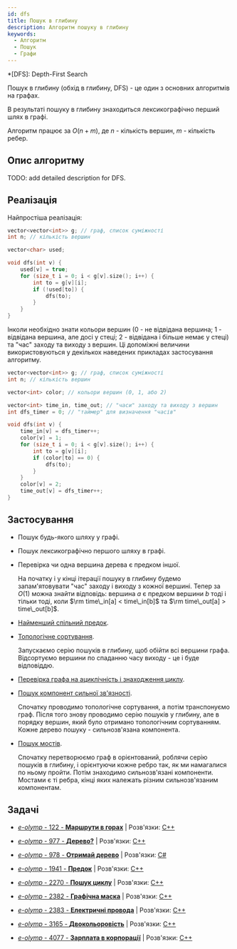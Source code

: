```yaml
---
id: dfs
title: Пошук в глибину
description: Алгоритм пошуку в глибину
keywords:
  - Алгоритм
  - Пошук
  - Графи
---
```


*[DFS]: Depth-First Search

Пошук в глибину (обхід в глибину, DFS) - це один з основних алгоритмів на графах.

В результаті пошуку в глибину знаходиться лексикографічно перший шлях в графі.

Алгоритм працює за $O(n+m)$, де $n$ - кількість вершин, $m$ - кількість ребер.

## Опис алгоритму

TODO: add detailed description for DFS.

## Реалізація

Найпростіша реалізація:

<!--- dfs -->
``` cpp
vector<vector<int>> g; // граф, список суміжності
int n; // кількість вершин

vector<char> used;

void dfs(int v) {
    used[v] = true;
    for (size_t i = 0; i < g[v].size(); i++) {
        int to = g[v][i];
        if (!used[to]) {
            dfs(to);
        }
    }
}
```

Інколи необхідно знати кольори вершин (0 - не відвідана вершина; 1 - відвідана вершина, але досі у стеці; 2 - відвідана і більше немає у стеці) та "час" заходу та виходу з вершин. Ці допоміжні величини використовуються у декількох наведених прикладах застосування алгоритму.

<!--- dfs_detailed -->
``` cpp
vector<vector<int>> g; // граф, список суміжності
int n; // кількість вершин

vector<int> color; // кольори вершин (0, 1, або 2)

vector<int> time_in, time_out; // "часи" заходу та виходу з вершин
int dfs_timer = 0; // "таймер" для визначення "часів"

void dfs(int v) {
    time_in[v] = dfs_timer++;
    color[v] = 1;
    for (size_t i = 0; i < g[v].size(); i++) {
        int to = g[v][i];
        if (color[to] == 0) {
            dfs(to);
        }
    }
    color[v] = 2;
    time_out[v] = dfs_timer++;
}
```

## Застосування

* Пошук будь-якого шляху у графі.

* Пошук лексикографічно першого шляху в графі.

* Перевірка чи одна вершина дерева є предком іншої.

    На початку і у кінці ітерації пошуку в глибину будемо запам'ятовувати "час" заходу і виходу з кожної вершині. Тепер за $O(1)$ можна знайти відповідь: вершина $a$ є предком вершини $b$ тоді і тільки тоді, коли $\rm time\_in[a] < time\_in[b]$ та $\rm time\_out[a] > time\_out[b]$.

* [Найменший спільний предок](../graphs/lca).

* [Топологічне сортування](../graphs/topological_sort).

    Запускаємо серію пошуків в глибину, щоб обійти всі вершини графа. Відсортуємо вершини по спаданню часу виходу - це і буде відповіддю.

* [Перевірка графа на ациклічність і знаходження циклу](../graphs/finding_cycle).

* [Пошук компонент сильної зв'язності](strong_connected_components).

    Спочатку проводимо топологічне сортування, а потім транспонуємо граф. Після того знову проводимо серію пошуків у глибину, але в порядку вершин, який було отримано топологічним сортуванням. Кожне дерево пошуку - сильнозв'язана компонента.

* [Пошук мостів](../graphs/bridge_searching).

    Спочатку перетворюємо граф в орієнтований, роблячи серію пошуків в глибину, і орієнтуючи кожне ребро так, як ми намагалися по ньому пройти. Потім знаходимо сильнозв'язані компоненти. Мостами є ті ребра, кінці яких належать різним сильнозв'язаним компонентам.

## Задачі

* [*e-olymp* - 122 - **Маршрути в горах**](https://www.e-olymp.com/uk/problems/122) | Розв'язки: [C++](https://github.com/memo735/e-olymp/blob/master/0000-0999/0122%20-%20Mountain%20routes%20-%20Горные%20маршруты%20-%20Dağlıq%20marşrutlar%20-%20Маршрути%20в%20горах.cpp)

* [*e-olymp* - 977 - **Дерево?**](https://www.e-olymp.com/uk/problems/977) | Розв'язки: [C++](https://github.com/memo735/e-olymp/blob/master/0000-0999/0977%20-%20Is%20it%20a%20Tree%3F%20-%20Дерево%3F.cpp)

* [*e-olymp* - 978 - **Отримай дерево**](https://www.e-olymp.com/uk/problems/978) | Розв'язки: [C#](https://github.com/memo735/e-olymp/blob/master/0000-0999/Problem0978_C%23)

* [*e-olymp* - 1941 - **Предок**](https://www.e-olymp.com/uk/problems/1941) | Розв'язки: [C++](https://github.com/memo735/e-olymp/blob/master/1000-1999/1941%20-%20Parent%20-%20Предок.cpp)

* [*e-olymp* - 2270 - **Пошук циклу**](https://www.e-olymp.com/uk/problems/2270) | Розв'язки: [C++](https://github.com/memo735/e-olymp/blob/master/2000-2999/2270%20-%20Find%20a%20cycle%20-%20Поиск%20цикла%20-%20Пошук%20циклу.cpp)

* [*e-olymp* - 2382 - **Графічна маска**](https://www.e-olymp.com/uk/problems/2382) | Розв'язки: [C++](https://github.com/memo735/e-olymp/blob/master/2000-2999/2382%20-%20Grafix%20Mask%20-%20Графическая%20маска%20-%20Графічна%20маска.cpp)

* [*e-olymp* - 2383 - **Електричні провода**](https://www.e-olymp.com/uk/problems/2383) | Розв'язки: [C++](https://github.com/memo735/e-olymp/blob/master/2000-2999/2383%20-%20Electrical%20Wires%20-%20Электрические%20провода%20-%20Електричні%20провода.cpp)

* [*e-olymp* - 3165 - **Двокольоровість**](https://www.e-olymp.com/uk/problems/3165) | Розв'язки: [C++](https://github.com/memo735/e-olymp/blob/master/3000-3999/3165%20-%20Bicoloring%20-%20Двухцветность%20-%20Двокольоровість.cpp)

* [*e-olymp* - 4077 - **Зарплата в корпорації**](https://www.e-olymp.com/uk/problems/4077) | Розв'язки: [C++](https://github.com/memo735/e-olymp/blob/master/4000-4999/4077%20-%20Corporation%20Salary%20-%20Зарплата%20в%20корпорации%20-%20Şirkətdəki%20əmək%20haqqı%20-%20Зарплата%20в%20корпорації.cpp)
